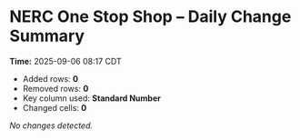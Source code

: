 # NERC One Stop Shop – Daily Change Summary
**Time:** 2025-09-06 08:17 CDT

- Added rows: **0**
- Removed rows: **0**
- Key column used: **Standard Number**
- Changed cells: **0**

_No changes detected._